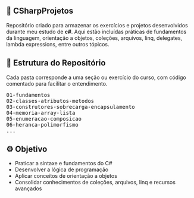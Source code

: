 <h2>📐 CSharpProjetos</h2>

<p>Repositório criado para armazenar os exercícios e projetos desenvolvidos durante meu estudo de <strong>c#</strong>. Aqui estão incluídas práticas de fundamentos da linguagem, orientação a objetos, coleções, arquivos, linq, delegates, lambda expressions, entre outros tópicos.</p>

<h2>🧾 Estrutura do Repositório</h2>
<p>Cada pasta corresponde a uma seção ou exercício do curso, com código comentado para facilitar o entendimento.</p>

<pre>
01-fundamentos
02-classes-atributos-metodos
03-construtores-sobrecarga-encapsulamento
04-memoria-array-lista
05-enumeracao-composicao
06-heranca-polimorfismo
...
</pre>

<h2>⚙️ Objetivo </h2>
<ul>
  <li>Praticar a sintaxe e fundamentos do C#</li>
  <li>Desenvolver a lógica de programação</li>
  <li>Aplicar conceitos de orientação a objetos</li>
  <li>Consolidar conhecimentos de coleções, arquivos, linq e recursos avançados</li>
</ul>
